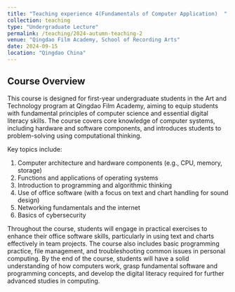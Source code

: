 ```yaml
---
title: "Teaching experience 4(Fundamentals of Computer Application)  "
collection: teaching
type: "Undergraduate Lecture"
permalink: /teaching/2024-autumn-teaching-2
venue: "Qingdao Film Academy, School of Recording Arts"
date: 2024-09-15
location: "Qingdao China"
---
```


## Course Overview  
This course is designed for first-year undergraduate students in the Art and Technology program at Qingdao Film Academy, aiming to equip students with fundamental principles of computer science and essential digital literacy skills. The course covers core knowledge of computer systems, including hardware and software components, and introduces students to problem-solving using computational thinking.

Key topics include:
1. Computer architecture and hardware components (e.g., CPU, memory, storage)
2. Functions and applications of operating systems
3. Introduction to programming and algorithmic thinking
4. Use of office software (with a focus on text and chart handling for sound design)
5. Networking fundamentals and the internet
6. Basics of cybersecurity

Throughout the course, students will engage in practical exercises to enhance their office software skills, particularly in using text and charts effectively in team projects. The course also includes basic programming practice, file management, and troubleshooting common issues in personal computing. By the end of the course, students will have a solid understanding of how computers work, grasp fundamental software and programming concepts, and develop the digital literacy required for further advanced studies in computing.

